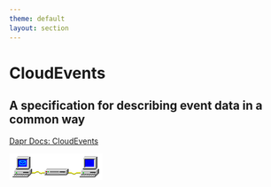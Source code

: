 ```yaml
---
theme: default
layout: section
---
```


# CloudEvents

## A specification for describing event data in a common way

[Dapr Docs: CloudEvents](https://docs.dapr.io/developing-applications/building-blocks/pubsub/pubsub-cloudevents/)

![Win Pub/Sub Animation](.demo/slides/images/win-pubsub-x100.gif)